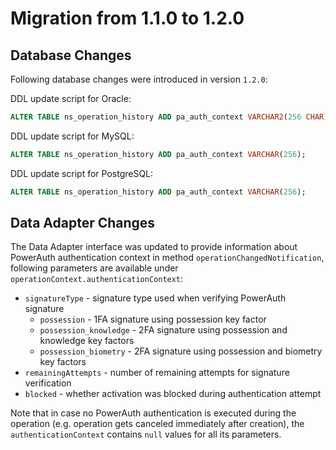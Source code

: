 # Migration from 1.1.0 to 1.2.0

## Database Changes

Following database changes were introduced in version `1.2.0`:

DDL update script for Oracle:

```sql
ALTER TABLE ns_operation_history ADD pa_auth_context VARCHAR2(256 CHAR);
```

DDL update script for MySQL:

```sql
ALTER TABLE ns_operation_history ADD pa_auth_context VARCHAR(256);
```

DDL update script for PostgreSQL:

```sql
ALTER TABLE ns_operation_history ADD pa_auth_context VARCHAR(256);
```

## Data Adapter Changes

The Data Adapter interface was updated to provide information about PowerAuth authentication context in method `operationChangedNotification`, following parameters are available under `operationContext.authenticationContext`:
  - `signatureType` - signature type used when verifying PowerAuth signature
    - `possession` - 1FA signature using possession key factor
    - `possession_knowledge` - 2FA signature using possession and knowledge key factors
    - `possession_biometry` - 2FA signature using possession and biometry key factors
  - `remainingAttempts` - number of remaining attempts for signature verification
  - `blocked` - whether activation was blocked during authentication attempt

Note that in case no PowerAuth authentication is executed during the operation (e.g. operation gets canceled immediately after creation), the `authenticationContext` contains `null` values for all its parameters.
